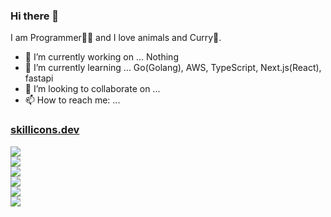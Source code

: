 ### Hi there 👋

I am Programmer👩‍💻 and I love animals and Curry🍛.

<!--
**itachi-P/itachi-p** is a ✨ _special_ ✨ repository because its `README.md` (this file) appears on your GitHub profile.

Here are some ideas to get you started:
-->

- 🔭 I’m currently working on ... Nothing
- 🌱 I’m currently learning ... Go(Golang), AWS, TypeScript, Next.js(React), fastapi
- 👯 I’m looking to collaborate on ...
- 📫 How to reach me: ...

### [skillicons.dev](https://skillicons.dev)
<p align="left">
  <a href="https://skillicons.dev">
    <img src="https://skillicons.dev/icons?i=github,git,vscode,vim,bash,linux,aws,gcp,heroku,supabase,vercel,docker,gradle" /><br />
    <img src="https://skillicons.dev/icons?i=go,php,laravel,ruby,rails,py,selenium,fastapi,solidity" /><br />
    <img src="https://skillicons.dev/icons?i=js,ts,react,nextjs,dart,flutter,firebase" /><br />
    <img src="https://skillicons.dev/icons?i=mysql,postgres,sqlite,mongodb,redis,dynamodb" /><br />
    <img src="https://skillicons.dev/icons?i=html,css,bootstrap,sass,tailwind,wordpress" /><br />
    <img src="https://skillicons.dev/icons?i=java,eclipse,c,cs,dotnet,perl,lua" /><br />
  </a>
</p>
